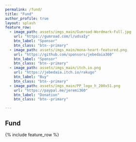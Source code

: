 ```yaml
---
permalink: /fund/
title: "Fund"
author_profile: true
layout: splash
feature_row:
  - image_path: assets/imgs_main/Gumroad-Wordmark-Full.jpg
    url: "https://gumroad.com/l/udsaIy"
    btn_label: "Sponsor"
    btn_class: "btn--primary"
  - image_path: assets/imgs_main/mona-heart-featured.png
    url: "https://github.com/sponsors/jebedaia360"
    btn_label: "Sponsor"
    btn_class: "btn--primary"
  - image_path: assets/imgs_main/itch.io.png
    url: "https://jebedaia.itch.io/rakugo"
    btn_label: "Buy"
    btn_class: "btn--primary"
  - image_path: assets/imgs_main/PP_logo_h_200x51.png
    url: "https://paypal.me/jeremi360"
    btn_label: "Donation"
    btn_class: "btn--primary"

---
```


## Fund

{% include feature_row %}
